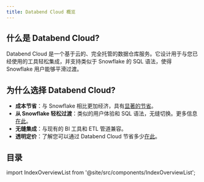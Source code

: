 ```yaml
---
title: Databend Cloud 概览
---
```


## 什么是 Databend Cloud?

Databend Cloud 是一个基于云的、完全托管的数据仓库服务。它设计用于与您已经使用的工具轻松集成，并支持类似于 Snowflake 的 SQL 语法，使得 Snowflake 用户能够平滑过渡。

## 为什么选择 Databend Cloud?

- **成本节省**：与 Snowflake 相比更加经济，具有[显著的节省](/guides/benchmark/tpch)。
- **从 Snowflake 轻松过渡**：类似的用户体验和 SQL 语法，无缝切换。更多信息[在此](https://www.databend.com/comparison)。
- **无缝集成**：与现有的 BI 工具和 ETL 管道兼容。
- **透明定价**：了解您可以通过 Databend Cloud 节省多少[在此](https://www.databend.com/plan/)。
 
## 目录

import IndexOverviewList from '@site/src/components/IndexOverviewList';

<IndexOverviewList />

